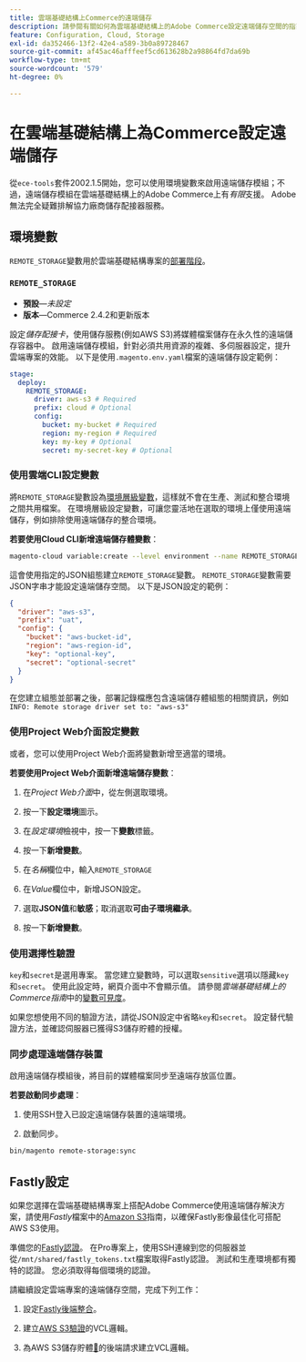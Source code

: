 ```yaml
---
title: 雲端基礎結構上Commerce的遠端儲存
description: 請參閱有關如何為雲端基礎結構上的Adobe Commerce設定遠端儲存空間的指南。
feature: Configuration, Cloud, Storage
exl-id: da352466-13f2-42e4-a589-3b0a89728467
source-git-commit: af45ac46afffeef5cd613628b2a98864fd7da69b
workflow-type: tm+mt
source-wordcount: '579'
ht-degree: 0%

---
```


# 在雲端基礎結構上為Commerce設定遠端儲存

從`ece-tools`套件2002.1.5開始，您可以使用環境變數來啟用遠端儲存模組；不過，遠端儲存模組在雲端基礎結構上的Adobe Commerce上有&#x200B;_有限_&#x200B;支援。 Adobe無法完全疑難排解協力廠商儲存配接器服務。

## 環境變數

`REMOTE_STORAGE`變數用於雲端基礎結構專案的[部署階段](https://experienceleague.adobe.com/docs/commerce-cloud-service/user-guide/develop/deploy/process.html)。

### `REMOTE_STORAGE`

- **預設**—_未設定_
- **版本**—Commerce 2.4.2和更新版本

設定&#x200B;_儲存配接卡_，使用儲存服務(例如AWS S3)將媒體檔案儲存在永久性的遠端儲存容器中。 啟用遠端儲存模組，針對必須共用資源的複雜、多伺服器設定，提升雲端專案的效能。 以下是使用`.magento.env.yaml`檔案的遠端儲存設定範例：

```yaml
stage:
  deploy:
    REMOTE_STORAGE:
      driver: aws-s3 # Required
      prefix: cloud # Optional
      config:
        bucket: my-bucket # Required
        region: my-region # Required
        key: my-key # Optional
        secret: my-secret-key # Optional
```

### 使用雲端CLI設定變數

將`REMOTE_STORAGE`變數設為[環境層級變數](https://experienceleague.adobe.com/docs/commerce-cloud-service/user-guide/configure/env/variable-levels.html)，這樣就不會在生產、測試和整合環境之間共用檔案。 在環境層級設定變數，可讓您靈活地在選取的環境上僅使用遠端儲存，例如排除使用遠端儲存的整合環境。

**若要使用Cloud CLI新增遠端儲存體變數**：

```bash
magento-cloud variable:create --level environment --name REMOTE_STORAGE --json true --inheritable false --value '{"driver":"aws-s3","prefix":"uat","config":{"bucket":"aws-bucket-id","region":"eu-west-1","key":"optional-key","secret":"optional-secret"}}'
```

這會使用指定的JSON組態建立`REMOTE_STORAGE`變數。 `REMOTE_STORAGE`變數需要JSON字串才能設定遠端儲存空間。 以下是JSON設定的範例：

```json
{
  "driver": "aws-s3",
  "prefix": "uat",
  "config": {
    "bucket": "aws-bucket-id",
    "region": "aws-region-id",
    "key": "optional-key",
    "secret": "optional-secret"
  }
}
```

在您建立組態並部署之後，部署記錄檔應包含遠端儲存體組態的相關資訊，例如`INFO: Remote storage driver set to: "aws-s3"`

### 使用Project Web介面設定變數

或者，您可以使用Project Web介面將變數新增至適當的環境。

**若要使用Project Web介面新增遠端儲存變數**：

1. 在&#x200B;_Project Web介面_&#x200B;中，從左側選取環境。

1. 按一下&#x200B;**設定環境**&#x200B;圖示。

1. 在&#x200B;_設定環境_&#x200B;檢視中，按一下&#x200B;**變數**&#x200B;標籤。

1. 按一下&#x200B;**新增變數**。

1. 在&#x200B;_名稱_&#x200B;欄位中，輸入`REMOTE_STORAGE`

1. 在&#x200B;_Value_&#x200B;欄位中，新增JSON設定。

1. 選取&#x200B;**JSON值**&#x200B;和&#x200B;**敏感**；取消選取&#x200B;**可由子環境繼承**。

1. 按一下&#x200B;**新增變數**。

### 使用選擇性驗證

`key`和`secret`是選用專案。 當您建立變數時，可以選取`sensitive`選項以隱藏`key`和`secret`。 使用此設定時，網頁介面中不會顯示值。 請參閱&#x200B;_雲端基礎結構上的Commerce指南_&#x200B;中的[變數可見度](https://experienceleague.adobe.com/docs/commerce-cloud-service/user-guide/configure/env/variable-levels.html#visibility)。

如果您想使用不同的驗證方法，請從JSON設定中省略`key`和`secret`。 設定替代驗證方法，並確認伺服器已獲得S3儲存貯體的授權。

### 同步處理遠端儲存裝置

啟用遠端儲存模組後，將目前的媒體檔案同步至遠端存放區位置。

**若要啟動同步處理**：

1. 使用SSH登入已設定遠端儲存裝置的遠端環境。

1. 啟動同步。

```bash
bin/magento remote-storage:sync 
```

## Fastly設定

如果您選擇在雲端基礎結構專案上搭配Adobe Commerce使用遠端儲存解決方案，請使用&#x200B;_Fastly_&#x200B;檔案中的[Amazon S3](https://docs.fastly.com/en/guides/amazon-s3)指南，以確保Fastly影像最佳化可搭配AWS S3使用。

準備您的[Fastly認證](https://experienceleague.adobe.com/docs/commerce-cloud-service/user-guide/cdn/setup-fastly/fastly-configuration.html#get-fastly-credentials)。 在Pro專案上，使用SSH連線到您的伺服器並從`/mnt/shared/fastly_tokens.txt`檔案取得Fastly認證。 測試和生產環境都有獨特的認證。 您必須取得每個環境的認證。

請繼續設定雲端專案的遠端儲存空間，完成下列工作：

1. 設定[Fastly後端整合](https://github.com/fastly/fastly-magento2/blob/master/Documentation/Guides/Edge-Modules/EDGE-MODULE-OTHER-CMS-INTEGRATION.md)。

1. 建立[AWS S3驗證](https://docs.fastly.com/en/guides/amazon-s3#using-an-amazon-s3-private-bucket)的VCL邏輯。

1. 為AWS S3儲存貯體[&#128279;](https://developer.fastly.com/reference/vcl/variables/backend-connection/req-backend/)的後端請求建立VCL邏輯。
